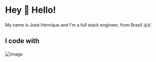 <h1 align="left">Hey 👋 Hello!</h1>

###

<p align="left">My name is José Henrique and I'm a full stack engineer, from Brazil 🇧🇷</p>

###

<h2 align="left">I code with</h2>

###


  ![image](https://skillicons.dev/icons?i=ts,bun,nodejs,express,react,next,mongo,linux)


###


